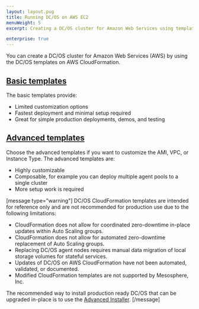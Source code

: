 ```yaml
---
layout: layout.pug
title: Running DC/OS on AWS EC2
menuWeight: 5
excerpt: Creating a DC/OS cluster for Amazon Web Services using templates on AWS CloudFormation

enterprise: true
---
```


You can create a DC/OS cluster for Amazon Web Services (AWS) by using the DC/OS templates on AWS CloudFormation.

## [Basic templates](/1.11/installing/ent/cloud/aws/basic/)
The basic templates provide:

* Limited customization options
* Fastest deployment and minimal setup required
* Great for simple production deployments, demos, and testing

## [Advanced templates](/1.11/installing/ent/cloud/aws/advanced/)
Choose the advanced templates if you want to customize the AMI, VPC, or Instance Type. The advanced templates are:

* Highly customizable
* Composable, for example you can deploy multiple agent pools to a single cluster
* More setup work is required

[message type="warning"] DC/OS CloudFormation templates are intended for reference only and are not recommended for production use due to the following limitations:

- CloudFormation does not allow for coordinated zero-downtime in-place updates within Auto Scaling groups.
- CloudFormation does not allow for automated zero-downtime replacement of Auto Scaling groups.
- Replacing DC/OS agent nodes requires manual data migration of local storage volumes for stateful services.
- Updates of DC/OS on AWS CloudFormation have not been automated, validated, or documented.
- Modified CloudFormation templates are not supported by Mesosphere, Inc.

The recommended way to install production ready DC/OS that can be upgraded in-place is to use the [Advanced Installer](/1.11/installing/ent/custom/advanced/).
[/message]
